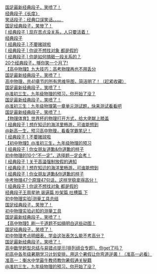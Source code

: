   
[国足最新经典段子，笑喷了！](http://www.dianyue.me/archives/457/7u2rht1n0c2u4664/)  
[经典段子《长度》](http://www.dianyue.me/archives/275/vfpgvzizk05clclj/)  
[笑话段子：经典口误笑话。。。。](http://www.dianyue.me/archives/230/awm041qup5lfczeb/)  
[国足经典段子，笑惨了！](http://www.dianyue.me/archives/300/3g02trn7idwf178i/)  
[[ 经典段子 ] 现在苦点没关系，人只要活着！](http://www.dianyue.me/archives/371/greefgfj5bqlrhjl/)  
[经典段子](http://www.dianyue.me/archives/080/cz3jtm83crlghfrx/)  
[[ 经典段子 ] 不要赌球啦](http://www.dianyue.me/archives/202/v1qwb8wagbue6i60/)  
[[ 经典段子 ] 你说不想找对象 都是假的](http://www.dianyue.me/archives/209/nos00m84ccm0ms9j/)  
[[ 经典段子 ] 你是如何搞砸一段关系的？](http://www.dianyue.me/archives/364/kcty9cxndkfofo22/)  
[20个经典段子，够你笑一个月了!](http://www.dianyue.me/archives/569/d5kfr9dy4zjjqx01/)  
[【高中物理】九大技巧：高考物理再也不用丢分](http://www.dianyue.me/archives/479/1w863klorg2h7au7/)  
[国足最新经典段子，笑喷了！](http://www.dianyue.me/archives/463/nq1exbq3krwdhhyd/)  
[高中物理，共41章节的所有思维导图，简洁明了！（赶紧收藏）](http://www.dianyue.me/archives/480/nq1exbq3krwdhhyd/)  
[国足最新经典段子，笑喷了！](http://www.dianyue.me/archives/977/jhynm7delqgtqrj8/)  
[@准初三生，九年级物理的预习，你开始了没？](http://www.dianyue.me/archives/653/81kfrt2u9n186biz/)  
[国足最新经典段子，笑喷了！](http://www.dianyue.me/archives/516/81kfrt2u9n186biz/)  
[@准初三生：九年级物理第一章单元测试题，快来测试看看吧](http://www.dianyue.me/archives/646/z25xhvi34bj8xxib/)  
[国足最新经典段子，笑喷了！](http://www.dianyue.me/archives/981/pyzhmx7y9j7yy8oy/)  
[【物理体育】世界杯的物理打开方式，给大佬献上膝盖](http://www.dianyue.me/archives/963/7njpqsubcfa2a89q/)  
[[ 经典段子 ] 想在知识的海洋里畅游，可谁能想到](http://www.dianyue.me/archives/333/7njpqsubcfa2a89q/)  
[@新高一生，预习高中物理，看看学霸笔记！](http://www.dianyue.me/archives/983/z5pmsbn2vzst1ebx/)  
[[ 经典段子 ] 不要赌球啦](http://www.dianyue.me/archives/339/deix148rsvwgsybw/)  
[【初中物理】@准初三生，九年级物理的预习](http://www.dianyue.me/archives/957/474g20o31azf4se8/)  
[[ 经典段子 ] 你女朋友道歉&amp;你道歉的样子](http://www.dianyue.me/archives/215/474g20o31azf4se8/)  
[初中物理的10个“不一定”，选择题一定会考！](http://www.dianyue.me/archives/197/lv9nk68k1a5bj763/)  
[[ 经典段子 ] 关于高温强制放假的通知](http://www.dianyue.me/archives/181/zsmt1fs35iw23j1u/)  
[[ 经典段子 ] 想在知识的海洋里畅游，可谁能想到](http://www.dianyue.me/archives/196/fdogxglrv7wfkd5b/)  
[[ 经典段子 ] 你女朋友道歉&amp;你道歉的样子](http://www.dianyue.me/archives/355/0vbqnohdokzkmjyi/)  
[中考物理47个原理47句话，这样学稳拿得高分！](http://www.dianyue.me/archives/368/5btp72xa3ayg7d8m/)  
[[ 经典段子 ] 你说不想找对象 都是假的](http://www.dianyue.me/archives/346/w43p0bxvtut1zfo9/)  
[经典段子王周星驰 装逼篇 吵架篇 吐槽篇 下](http://www.dianyue.me/archives/811/mk8f9x2i5t9epmz5/)  
[初中物理实验|测量工具总结](http://www.dianyue.me/archives/311/mk8f9x2i5t9epmz5/)  
[国足经典段子，笑惨了！](http://www.dianyue.me/archives/147/fx5rypi0huvg7y3k/)  
[初中物理实验必知的测量工具](http://www.dianyue.me/archives/479/nxju87anfqctzk97/)  
[国足最新经典段子，笑喷了！](http://www.dianyue.me/archives/474/c4ckdliwrd3v6oan/)  
[【高中物理】刷一千道题不如搞明白这些动图！](http://www.dianyue.me/archives/481/c4ckdliwrd3v6oan/)  
[国足经典段子，笑喷了！](http://www.dianyue.me/archives/235/ulpjexy7vafr7g4y/)  
[初中物理考点明细表，学会这张表怎么能不考高分？](http://www.dianyue.me/archives/480/ulpjexy7vafr7g4y/)  
[国足最新经典段子，笑喷了！](http://www.dianyue.me/archives/021/l13933jcpi91iyd2/)  
[高中数学题型总结与易错点提示[排列组合专题]，你get了吗？](http://www.dianyue.me/archives/480/7aods4sbpqgdqpnd/)  
[初高中各年级暑期学习计划安排，用这个暑假让你弯道逆袭！（准高一必看）](http://www.dianyue.me/archives/481/j1yeqc1j7jl91vvz/)  
[准高一：衡水中学最牛教师教你暑假通关秘籍](http://www.dianyue.me/archives/481/lljaim473xqkinvg/)  
[@准初三生，九年级物理的预习，你开始了没？](http://www.dianyue.me/archives/713/v1jczwuprucvhrjn/)